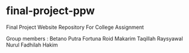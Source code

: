# final-project-ppw
Final Project Website Repository For College Assignment

Group members : 
Betano Putra Fortuna
Roid Makarim Taqillah Raysyawal
Nurul Fadhilah Hakim